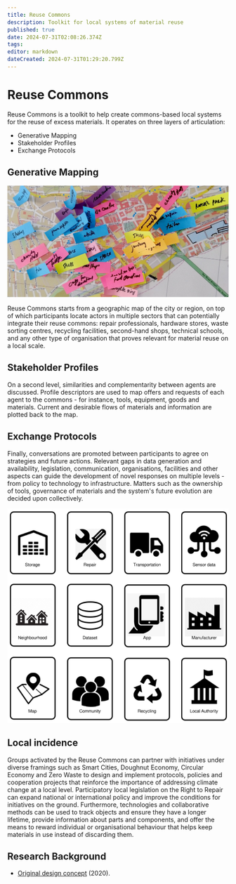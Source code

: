 ```yaml
---
title: Reuse Commons
description: Toolkit for local systems of material reuse
published: true
date: 2024-07-31T02:08:26.374Z
tags: 
editor: markdown
dateCreated: 2024-07-31T01:29:20.799Z
---
```


# Reuse Commons

Reuse Commons is a toolkit to help create commons-based local systems for the reuse of excess materials. It operates on three layers of articulation:

- Generative Mapping
- Stakeholder Profiles
- Exchange Protocols

## Generative Mapping

![reuse-commons-mapping.jpg](/opendott/images/reuse-commons-mapping.jpg)

Reuse Commons starts from a geographic map of the city or region, on top of which participants locate actors in multiple sectors that can potentially integrate their reuse commons: repair professionals, hardware stores, waste sorting centres, recycling facilities, second-hand shops, technical schools, and any other type of organisation that proves relevant for material reuse on a local scale.

## Stakeholder Profiles

On a second level, similarities and complementarity between agents are discussed. Profile descriptors are used to map offers and requests of each agent to the commons - for instance, tools, equipment, goods and materials. Current and desirable flows of materials and information are plotted back to the map. 

## Exchange Protocols

Finally, conversations are promoted between participants to agree on strategies and future actions. Relevant gaps in data generation and availability, legislation, communication, organisations, facilities and other aspects can guide the development of novel responses on multiple levels - from policy to technology to infrastructure. Matters such as the ownership of tools, governance of materials and the system's future evolution are decided upon collectively.

![reuse-commons-mapping.jpg](/opendott/images/reuse-commons-cards.png)

## Local incidence

Groups activated by the Reuse Commons can partner with initiatives under diverse framings such as Smart Cities, Doughnut Economy, Circular Economy and Zero Waste to design and implement protocols, policies and cooperation projects that reinforce the importance of addressing climate change at a local level. Participatory local legislation on the Right to Repair can expand national or international policy and improve the conditions for initiatives on the ground. Furthermore, technologies and collaborative methods can be used to track objects and ensure they have a longer lifetime, provide information about parts and components, and offer the means to reward individual or organisational behaviour that helps keep materials in use instead of discarding them.

## Research Background

- [Original design concept](/opendott/concepts/reuse-commons) (2020).